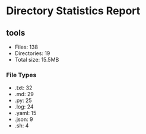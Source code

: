 # Directory Statistics Report

## tools

- Files: 138
- Directories: 19
- Total size: 15.5MB

### File Types
- .txt: 32
- .md: 29
- .py: 25
- .log: 24
- .yaml: 15
- .json: 9
- .sh: 4

